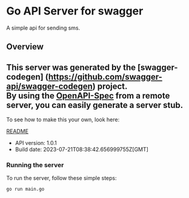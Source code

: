 # Go API Server for swagger

A simple api for sending sms.

## Overview
This server was generated by the [swagger-codegen]
(https://github.com/swagger-api/swagger-codegen) project.  
By using the [OpenAPI-Spec](https://github.com/OAI/OpenAPI-Specification) from a remote server, you can easily generate a server stub.  
-

To see how to make this your own, look here:

[README](https://github.com/swagger-api/swagger-codegen/blob/master/README.md)

- API version: 1.0.1
- Build date: 2023-07-21T08:38:42.656999755Z[GMT]


### Running the server
To run the server, follow these simple steps:

```
go run main.go
```

